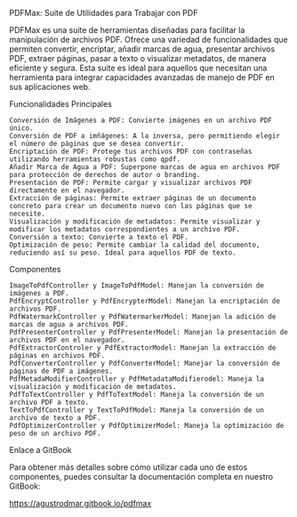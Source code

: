 PDFMax: Suite de Utilidades para Trabajar con PDF

PDFMax es una suite de herramientas diseñadas para facilitar la manipulación de archivos PDF. Ofrece una variedad de funcionalidades que permiten convertir, encriptar, añadir marcas de agua, presentar archivos PDF, extraer páginas, pasar a texto o visualizar metadatos, de manera eficiente y segura. Esta suite es ideal para aquellos que necesitan una herramienta para integrar capacidades avanzadas de manejo de PDF en sus aplicaciones web.

Funcionalidades Principales

    Conversión de Imágenes a PDF: Convierte imágenes en un archivo PDF único.
    Conversión de PDF a imñágenes: A la inversa, pero permitiendo elegir el número de páginas que se desea convertir.
    Encriptación de PDF: Protege tus archivos PDF con contraseñas utilizando herramientas robustas como qpdf.
    Añadir Marca de Agua a PDF: Superpone marcas de agua en archivos PDF para protección de derechos de autor o branding.
    Presentación de PDF: Permite cargar y visualizar archivos PDF directamente en el navegador.
    Extracción de páginas: Permite extraer páginas de un documento concreto para crear un documento nuevo con las páginas que se necesite.
    Visualización y modificación de metadatos: Permite visualizar y modificar los metadatos correspondientes a un archivo PDF.
    Conversión a texto: Convierte a texto el PDF.
    Optimización de peso: Permite cambiar la calidad del documento, reduciendo así su peso. Ideal para aquellos PDF de texto.

Componentes

    ImageToPdfController y ImageToPdfModel: Manejan la conversión de imágenes a PDF.
    PdfEncryptController y PdfEncrypterModel: Manejan la encriptación de archivos PDF.
    PdfWatermarkController y PdfWatermarkerModel: Manejan la adición de marcas de agua a archivos PDF.
    PdfPresenterController y PdfPresenterModel: Manejan la presentación de archivos PDF en el navegador.
    PdfExtractorControler y PdfExtractorModel: Manejan la extracción de páginas en archivos PDF.
    PdfConverterController y PdfConverterModel: Manejar la conversión de páginas de PDF a imágenes.
    PdfMetadaModifierController y PdfMetadataModifierodel: Maneja la visualización y modificación de metadatos.
    PdfToTextController y PdfToTextModel: Maneja la conversión de un archivo PDF a texto.
    TextToPdfController y TextToPdfModel: Maneja la conversión de un archivo de texto a PDF.
    PdfOptimizerController y PdfOptimizerModel: Maneja la optimización de peso de un archivo PDF.
    

Enlace a GitBook

Para obtener más detalles sobre cómo utilizar cada uno de estos componentes, puedes consultar la documentación completa en nuestro GitBook:

https://agustrodmar.gitbook.io/pdfmax
